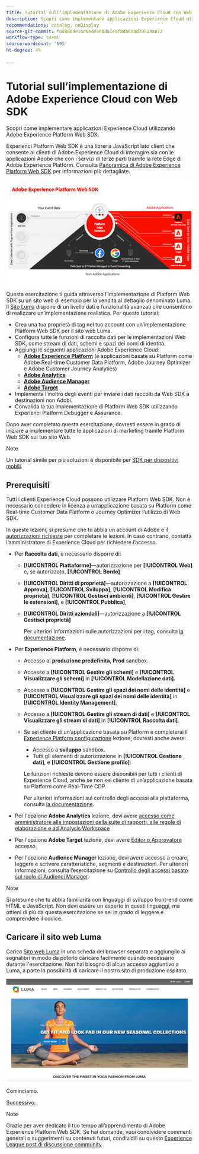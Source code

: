 ```yaml
---
title: Tutorial sull’implementazione di Adobe Experience Cloud con Web SDK
description: Scopri come implementare applicazioni Experience Cloud utilizzando Adobe Experience Platform Web SDK.
recommendations: catalog, noDisplay
source-git-commit: f08866de1bd6ede50bda1e5f8db6dbd2951aa872
workflow-type: tm+mt
source-wordcount: '695'
ht-degree: 4%

---
```


# Tutorial sull’implementazione di Adobe Experience Cloud con Web SDK

Scopri come implementare applicazioni Experience Cloud utilizzando Adobe Experience Platform Web SDK.

Experienci Platform Web SDK è una libreria JavaScript lato client che consente ai clienti di Adobe Experience Cloud di interagire sia con le applicazioni Adobe che con i servizi di terze parti tramite la rete Edge di Adobe Experience Platform. Consulta [Panoramica di Adobe Experience Platform Web SDK](https://experienceleague.adobe.com/docs/experience-platform/edge/home.html?lang=it) per informazioni più dettagliate.

![Architettura Experienci Platform Web SDK](assets/dc-websdk.png)

Questa esercitazione ti guida attraverso l’implementazione di Platform Web SDK su un sito web di esempio per la vendita al dettaglio denominato Luma. Il [Sito Luma](https://luma.enablementadobe.com/content/luma/us/en.html) dispone di un livello dati e funzionalità avanzati che consentono di realizzare un’implementazione realistica. Per questo tutorial:

* Crea una tua proprietà di tag nel tuo account con un’implementazione Platform Web SDK per il sito web Luma.
* Configura tutte le funzioni di raccolta dati per le implementazioni Web SDK, come stream di dati, schemi e spazi dei nomi di identità.
* Aggiungi le seguenti applicazioni Adobe Experience Cloud:
   * **[Adobe Experience Platform](setup-experience-platform.md)** (e applicazioni basate su Platform come Adobe Real-time Customer Data Platform, Adobe Journey Optimizer e Adobe Customer Journey Analytics)
   * **[Adobe Analytics](setup-analytics.md)**
   * **[Adobe Audience Manager](setup-audience-manager.md)**
   * **[Adobe Target](setup-target.md)**
* Implementa l’inoltro degli eventi per inviare i dati raccolti da Web SDK a destinazioni non Adobi.
* Convalida la tua implementazione di Platform Web SDK utilizzando Experienci Platform Debugger e Assurance.

Dopo aver completato questa esercitazione, dovresti essere in grado di iniziare a implementare tutte le applicazioni di marketing tramite Platform Web SDK sul tuo sito Web.


>[!NOTE]
>
>Un tutorial simile per più soluzioni è disponibile per [SDK per dispositivi mobili](../tutorial-mobile-sdk/overview.md).

## Prerequisiti

Tutti i clienti Experience Cloud possono utilizzare Platform Web SDK. Non è necessario concedere in licenza a un’applicazione basata su Platform come Real-time Customer Data Platform o Journey Optimizer l’utilizzo di Web SDK.

In queste lezioni, si presume che tu abbia un account di Adobe e il [autorizzazioni richieste](configure-permissions.md) per completare le lezioni. In caso contrario, contatta l’amministratore di Experience Cloud per richiedere l’accesso.

* Per **Raccolta dati**, è necessario disporre di:
   * **[!UICONTROL Piattaforme]**—autorizzazione per **[!UICONTROL Web]** e, se autorizzato, **[!UICONTROL Bordo]**
   * **[!UICONTROL Diritti di proprietà]**—autorizzazione a **[!UICONTROL Approva]**, **[!UICONTROL Sviluppa]**, **[!UICONTROL Modifica proprietà]**, **[!UICONTROL Gestisci ambienti]**, **[!UICONTROL Gestire le estensioni]**, e **[!UICONTROL Pubblica]**,
   * **[!UICONTROL Diritti aziendali]**—autorizzazione a **[!UICONTROL Gestisci proprietà]**

     Per ulteriori informazioni sulle autorizzazioni per i tag, consulta [la documentazione](https://experienceleague.adobe.com/docs/experience-platform/tags/admin/user-permissions.html).

* Per **Experience Platform**, è necessario disporre di:

   * Accesso al **produzione predefinita**, **Prod** sandbox.
   * Accesso a **[!UICONTROL Gestire gli schemi]** e **[!UICONTROL Visualizzare gli schemi]** in **[!UICONTROL Modellazione dati]**.
   * Accesso a **[!UICONTROL Gestire gli spazi dei nomi delle identità]** e **[!UICONTROL Visualizzare gli spazi dei nomi delle identità]** in **[!UICONTROL Identity Management]**.
   * Accesso a **[!UICONTROL Gestire gli stream di dati]** e **[!UICONTROL Visualizzare gli stream di dati]** in **[!UICONTROL Raccolta dati]**.
   * Se sei cliente di un’applicazione basata su Platform e completerai il [Experience Platform configurazione](setup-experience-platform.md) lezione, dovresti anche avere:
      * Accesso a **sviluppo** sandbox.
      * Tutti gli elementi di autorizzazione in **[!UICONTROL Gestione dati]**, e **[!UICONTROL Gestione profilo]**:

     Le funzioni richieste devono essere disponibili per tutti i clienti di Experience Cloud, anche se non sei cliente di un’applicazione basata su Platform come Real-Time CDP.

     Per ulteriori informazioni sul controllo degli accessi alla piattaforma, consulta [la documentazione](https://experienceleague.adobe.com/docs/experience-platform/access-control/home.html?lang=it).

* Per l&#39;opzione **Adobe Analytics** lezione, devi avere [accesso come amministratore alle impostazioni della suite di rapporti, alle regole di elaborazione e ad Analysis Workspace](https://experienceleague.adobe.com/docs/analytics/admin/admin-console/home.html?lang=it)

* Per l&#39;opzione **Adobe Target** lezione, devi avere [Editor o Approvatore](https://experienceleague.adobe.com/docs/target/using/administer/manage-users/enterprise/properties-overview.html#section_8C425E43E5DD4111BBFC734A2B7ABC80) accesso.

* Per l&#39;opzione **Audience Manager** lezione, devi avere accesso a creare, leggere e scrivere caratteristiche, segmenti e destinazioni. Per ulteriori informazioni, consulta l’esercitazione su [Controllo degli accessi basato sul ruolo di Audienci Manager](https://experienceleague.adobe.com/docs/audience-manager-learn/tutorials/setup-and-admin/user-management/setting-permissions-with-role-based-access-control.html?lang=en).


>[!NOTE]
>
>Si presume che tu abbia familiarità con linguaggi di sviluppo front-end come HTML e JavaScript. Non devi essere un esperto in questi linguaggi, ma ottieni di più da questa esercitazione se sei in grado di leggere e comprendere il codice.

## Caricare il sito web Luma

Carica [Sito web Luma](https://luma.enablementadobe.com/content/luma/us/en.html) in una scheda del browser separata e aggiungilo ai segnalibri in modo da poterlo caricare facilmente quando necessario durante l&#39;esercitazione. Non hai bisogno di alcun accesso aggiuntivo a Luma, a parte la possibilità di caricare il nostro sito di produzione ospitato.

[![Sito web Luma](assets/old-overview-luma.png)](https://luma.enablementadobe.com/content/luma/us/en.html)

Cominciamo.

[Successivo: ](configure-schemas.md)

>[!NOTE]
>
>Grazie per aver dedicato il tuo tempo all’apprendimento di Adobe Experience Platform Web SDK. Se hai domande, vuoi condividere commenti generali o suggerimenti su contenuti futuri, condividili su questo [Experience League post di discussione community](https://experienceleaguecommunities.adobe.com/t5/adobe-experience-platform-launch/tutorial-discussion-implement-adobe-experience-cloud-with-web/td-p/444996)
